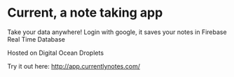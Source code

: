 # Current, a note taking app
Take your data anywhere! Login with google, it saves your notes in Firebase Real Time Database

Hosted on Digital Ocean Droplets

Try it out here: http://app.currentlynotes.com/

